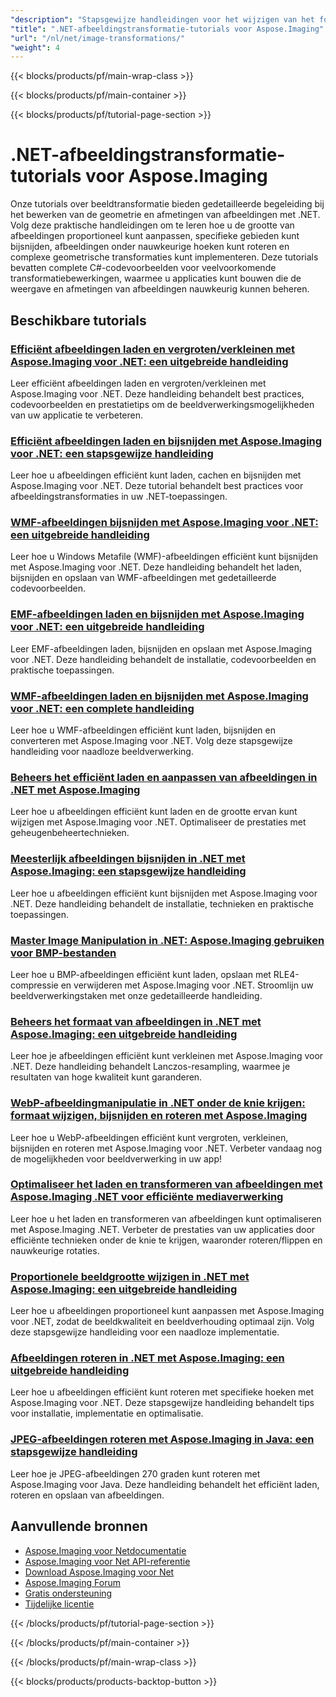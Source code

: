 ```yaml
---
"description": "Stapsgewijze handleidingen voor het wijzigen van het formaat van afbeeldingen, bijsnijden, roteren en geometrische transformaties met Aspose.Imaging voor .NET."
"title": ".NET-afbeeldingstransformatie-tutorials voor Aspose.Imaging"
"url": "/nl/net/image-transformations/"
"weight": 4
---
```


{{< blocks/products/pf/main-wrap-class >}}

{{< blocks/products/pf/main-container >}}

{{< blocks/products/pf/tutorial-page-section >}}
# .NET-afbeeldingstransformatie-tutorials voor Aspose.Imaging

Onze tutorials over beeldtransformatie bieden gedetailleerde begeleiding bij het bewerken van de geometrie en afmetingen van afbeeldingen met .NET. Volg deze praktische handleidingen om te leren hoe u de grootte van afbeeldingen proportioneel kunt aanpassen, specifieke gebieden kunt bijsnijden, afbeeldingen onder nauwkeurige hoeken kunt roteren en complexe geometrische transformaties kunt implementeren. Deze tutorials bevatten complete C#-codevoorbeelden voor veelvoorkomende transformatiebewerkingen, waarmee u applicaties kunt bouwen die de weergave en afmetingen van afbeeldingen nauwkeurig kunnen beheren.

## Beschikbare tutorials

### [Efficiënt afbeeldingen laden en vergroten/verkleinen met Aspose.Imaging voor .NET: een uitgebreide handleiding](./efficient-image-loading-resizing-aspose-imaging-net/)
Leer efficiënt afbeeldingen laden en vergroten/verkleinen met Aspose.Imaging voor .NET. Deze handleiding behandelt best practices, codevoorbeelden en prestatietips om de beeldverwerkingsmogelijkheden van uw applicatie te verbeteren.

### [Efficiënt afbeeldingen laden en bijsnijden met Aspose.Imaging voor .NET: een stapsgewijze handleiding](./load-crop-images-aspose-imaging-dotnet/)
Leer hoe u afbeeldingen efficiënt kunt laden, cachen en bijsnijden met Aspose.Imaging voor .NET. Deze tutorial behandelt best practices voor afbeeldingstransformaties in uw .NET-toepassingen.

### [WMF-afbeeldingen bijsnijden met Aspose.Imaging voor .NET: een uitgebreide handleiding](./crop-wmf-images-aspose-imaging-net/)
Leer hoe u Windows Metafile (WMF)-afbeeldingen efficiënt kunt bijsnijden met Aspose.Imaging voor .NET. Deze handleiding behandelt het laden, bijsnijden en opslaan van WMF-afbeeldingen met gedetailleerde codevoorbeelden.

### [EMF-afbeeldingen laden en bijsnijden met Aspose.Imaging voor .NET: een uitgebreide handleiding](./load-crop-emf-images-aspose-imaging-net/)
Leer EMF-afbeeldingen laden, bijsnijden en opslaan met Aspose.Imaging voor .NET. Deze handleiding behandelt de installatie, codevoorbeelden en praktische toepassingen.

### [WMF-afbeeldingen laden en bijsnijden met Aspose.Imaging voor .NET: een complete handleiding](./load-crop-wmf-image-aspose-imaging-net/)
Leer hoe u WMF-afbeeldingen efficiënt kunt laden, bijsnijden en converteren met Aspose.Imaging voor .NET. Volg deze stapsgewijze handleiding voor naadloze beeldverwerking.

### [Beheers het efficiënt laden en aanpassen van afbeeldingen in .NET met Aspose.Imaging](./aspose-imaging-net-image-loading-resizing/)
Leer hoe u afbeeldingen efficiënt kunt laden en de grootte ervan kunt wijzigen met Aspose.Imaging voor .NET. Optimaliseer de prestaties met geheugenbeheertechnieken.

### [Meesterlijk afbeeldingen bijsnijden in .NET met Aspose.Imaging: een stapsgewijze handleiding](./master-image-cropping-aspose-imaging-dotnet/)
Leer hoe u afbeeldingen efficiënt kunt bijsnijden met Aspose.Imaging voor .NET. Deze handleiding behandelt de installatie, technieken en praktische toepassingen.

### [Master Image Manipulation in .NET: Aspose.Imaging gebruiken voor BMP-bestanden](./master-image-manipulation-dotnet-aspose-imaging/)
Leer hoe u BMP-afbeeldingen efficiënt kunt laden, opslaan met RLE4-compressie en verwijderen met Aspose.Imaging voor .NET. Stroomlijn uw beeldverwerkingstaken met onze gedetailleerde handleiding.

### [Beheers het formaat van afbeeldingen in .NET met Aspose.Imaging: een uitgebreide handleiding](./master-image-resizing-aspose-imaging-dotnet/)
Leer hoe je afbeeldingen efficiënt kunt verkleinen met Aspose.Imaging voor .NET. Deze handleiding behandelt Lanczos-resampling, waarmee je resultaten van hoge kwaliteit kunt garanderen.

### [WebP-afbeeldingmanipulatie in .NET onder de knie krijgen: formaat wijzigen, bijsnijden en roteren met Aspose.Imaging](./master-webp-manipulation-net-resize-crop-rotate-aspose-imaging/)
Leer hoe u WebP-afbeeldingen efficiënt kunt vergroten, verkleinen, bijsnijden en roteren met Aspose.Imaging voor .NET. Verbeter vandaag nog de mogelijkheden voor beeldverwerking in uw app!

### [Optimaliseer het laden en transformeren van afbeeldingen met Aspose.Imaging .NET voor efficiënte mediaverwerking](./optimizing-image-loading-transformation-aspose-imaging-net/)
Leer hoe u het laden en transformeren van afbeeldingen kunt optimaliseren met Aspose.Imaging .NET. Verbeter de prestaties van uw applicaties door efficiënte technieken onder de knie te krijgen, waaronder roteren/flippen en nauwkeurige rotaties.

### [Proportionele beeldgrootte wijzigen in .NET met Aspose.Imaging: een uitgebreide handleiding](./resize-images-proportionally-aspose-imaging-dotnet/)
Leer hoe u afbeeldingen proportioneel kunt aanpassen met Aspose.Imaging voor .NET, zodat de beeldkwaliteit en beeldverhouding optimaal zijn. Volg deze stapsgewijze handleiding voor een naadloze implementatie.

### [Afbeeldingen roteren in .NET met Aspose.Imaging: een uitgebreide handleiding](./rotate-images-net-aspose-imaging-guide/)
Leer hoe u afbeeldingen efficiënt kunt roteren met specifieke hoeken met Aspose.Imaging voor .NET. Deze stapsgewijze handleiding behandelt tips voor installatie, implementatie en optimalisatie.

### [JPEG-afbeeldingen roteren met Aspose.Imaging in Java: een stapsgewijze handleiding](./rotate-jpeg-images-aspose-imaging-java/)
Leer hoe je JPEG-afbeeldingen 270 graden kunt roteren met Aspose.Imaging voor Java. Deze handleiding behandelt het efficiënt laden, roteren en opslaan van afbeeldingen.

## Aanvullende bronnen

- [Aspose.Imaging voor Netdocumentatie](https://docs.aspose.com/imaging/net/)
- [Aspose.Imaging voor Net API-referentie](https://reference.aspose.com/imaging/net/)
- [Download Aspose.Imaging voor Net](https://releases.aspose.com/imaging/net/)
- [Aspose.Imaging Forum](https://forum.aspose.com/c/imaging)
- [Gratis ondersteuning](https://forum.aspose.com/)
- [Tijdelijke licentie](https://purchase.aspose.com/temporary-license/)

{{< /blocks/products/pf/tutorial-page-section >}}

{{< /blocks/products/pf/main-container >}}

{{< /blocks/products/pf/main-wrap-class >}}

{{< blocks/products/products-backtop-button >}}